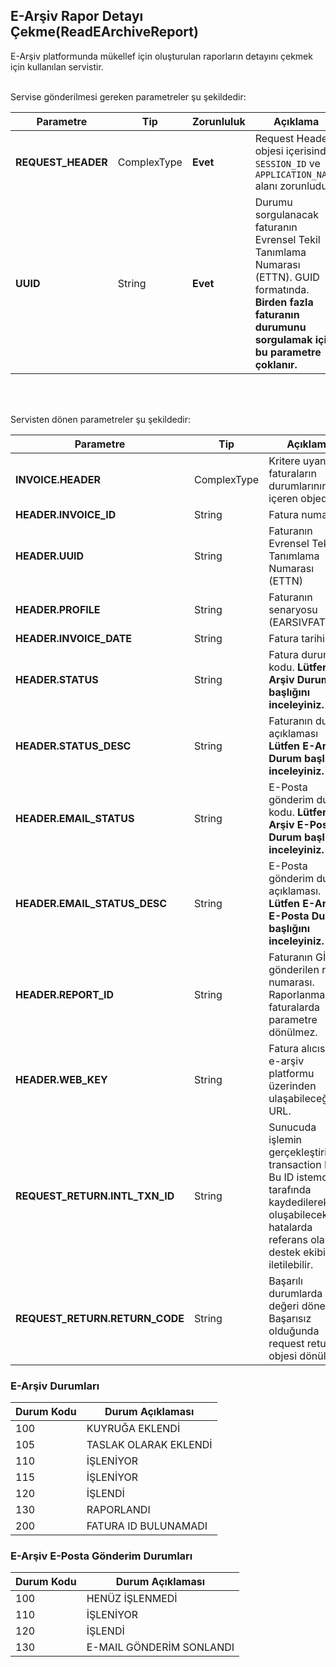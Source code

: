 ## E-Arşiv Rapor Detayı Çekme(ReadEArchiveReport)
E-Arşiv platformunda mükellef için oluşturulan raporların detayını çekmek için kullanılan servistir.

<br>
Servise gönderilmesi gereken parametreler şu şekildedir:

Parametre | Tip         | Zorunluluk  | Açıklama
--------- | ----------- | ----------- | -----------
**REQUEST_HEADER** | ComplexType | **Evet** | Request Header objesi içerisinde `SESSION_ID` ve `APPLICATION_NAME` alanı zorunludur.
**UUID** | String  | **Evet** | Durumu sorgulanacak faturanın Evrensel Tekil Tanımlama Numarası (ETTN). GUID formatında. **Birden fazla faturanın durumunu sorgulamak için bu parametre çoklanır.**
<br><br>

Servisten dönen parametreler şu şekildedir:

Parametre | Tip        | Açıklama
--------- | ----------- | -----------
**INVOICE.HEADER** | ComplexType | Kritere uyan faturaların durumlarınını içeren objedir.
**HEADER.INVOICE_ID** | String | Fatura numarası
**HEADER.UUID** | String | Faturanın Evrensel Tekil Tanımlama Numarası (ETTN)
**HEADER.PROFILE** | String | Faturanın senaryosu (EARSIVFATURA)
**HEADER.INVOICE_DATE** | String | Fatura tarihi
**HEADER.STATUS** | String | Fatura durumu kodu. **Lütfen E-Arşiv Durum başlığını inceleyiniz.**
**HEADER.STATUS_DESC** | String | Faturanın durum açıklaması **Lütfen E-Arşiv Durum başlığını inceleyiniz.**
**HEADER.EMAIL_STATUS** | String | E-Posta gönderim durum kodu. **Lütfen E-Arşiv E-Posta Durum başlığını inceleyiniz.**
**HEADER.EMAIL_STATUS_DESC** | String | E-Posta gönderim durum açıklaması. **Lütfen E-Arşiv E-Posta Durum başlığını inceleyiniz.**
**HEADER.REPORT_ID** | String | Faturanın GİB'e gönderilen rapor numarası. Raporlanmamış faturalarda parametre dönülmez.
**HEADER.WEB_KEY** | String | Fatura alıcısının e-arşiv platformu üzerinden ulaşabileceği URL.
**REQUEST_RETURN.INTL_TXN_ID** | String | Sunucuda işlemin gerçekleştirildiği transaction IDsi. Bu ID istemci tarafında kaydedilerek oluşabilecek hatalarda referans olarak destek ekibine iletilebilir.
**REQUEST_RETURN.RETURN_CODE** | String | Başarılı durumlarda `0` değeri döner. Başarısız olduğunda request return objesi dönülmez.

### E-Arşiv Durumları

Durum Kodu | Durum Açıklaması       
--------- | -----------
100 | KUYRUĞA EKLENDİ
105 | TASLAK OLARAK EKLENDİ
110 | İŞLENİYOR
115 | İŞLENİYOR
120 | İŞLENDİ
130 | RAPORLANDI
200 | FATURA ID BULUNAMADI

### E-Arşiv E-Posta Gönderim Durumları

Durum Kodu | Durum Açıklaması       
--------- | -----------
100 | HENÜZ İŞLENMEDİ
110 | İŞLENİYOR
120 | İŞLENDİ
130 | E-MAIL GÖNDERİM SONLANDI
